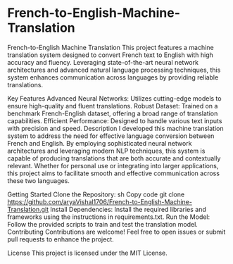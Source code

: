 # French-to-English-Machine-Translation
French-to-English Machine Translation
This project features a machine translation system designed to convert French text to English with high accuracy and fluency. Leveraging state-of-the-art neural network architectures and advanced natural language processing techniques, this system enhances communication across languages by providing reliable translations.

Key Features
Advanced Neural Networks: Utilizes cutting-edge models to ensure high-quality and fluent translations.
Robust Dataset: Trained on a benchmark French-English dataset, offering a broad range of translation capabilities.
Efficient Performance: Designed to handle various text inputs with precision and speed.
Description
I developed this machine translation system to address the need for effective language conversion between French and English. By employing sophisticated neural network architectures and leveraging modern NLP techniques, this system is capable of producing translations that are both accurate and contextually relevant. Whether for personal use or integrating into larger applications, this project aims to facilitate smooth and effective communication across these two languages.

Getting Started
Clone the Repository:
sh
Copy code
git clone https://github.com/aryaVishal1706/French-to-English-Machine-Translation.git
Install Dependencies:
Install the required libraries and frameworks using the instructions in requirements.txt.
Run the Model:
Follow the provided scripts to train and test the translation model.
Contributing
Contributions are welcome! Feel free to open issues or submit pull requests to enhance the project.

License
This project is licensed under the MIT License.

